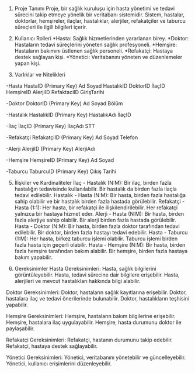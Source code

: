1. Proje Tanımı
 Proje, bir sağlık kuruluşu için hasta yönetimi ve tedavi sürecini takip etmeye yönelik bir veritabanı sistemidir. Sistem, hastalar, doktorlar, hemşireler, ilaçlar, hastalıklar, alerjiler, refakatçiler ve taburcu süreçleri ile ilgili bilgileri içerir.



3. Kullanıcı Rolleri
*Hasta: Sağlık hizmetlerinden yararlanan birey.
*Doktor: Hastaların tedavi süreçlerini yöneten sağlık profesyoneli.
*Hemşire: Hastaların bakımını üstlenen sağlık personeli.
*Refakatçi: Hastaya destek sağlayan kişi.
*Yönetici: Veritabanını yöneten ve düzenlemeler yapan kişi.



4. Varlıklar ve Nitelikleri

-Hasta
HastaID (Primary Key)
Ad
Soyad
HastalıkID
DoktorID
İlaçID
HemşireID
AlerjiID
RefaktaciID
GirişTarihi

-Doktor
DoktorID (Primary Key)
Ad
Soyad
Bölüm


-Hastalık
HastalıkID (Primary Key)
HastalıkAdı
İlaçID

-İlaç
İlaçID (Primary Key)
İlaçAdı
STT

-Refakatçi
RefakatçiID (Primary Key)
Ad
Soyad
Telefon

-Alerji
AlerjiID (Primary Key)
AlerjiAdı


-Hemşire
HemşireID (Primary Key)
Ad
Soyad


-Taburcu
TaburcuID (Primary Key)
Çıkış Tarihi



5. İlişkiler ve Kardinaliteler
İlaç - Hastalık (N:M): Bir ilaç, birden fazla hastalığın tedavisinde kullanılabilir. Bir hastalık da birden fazla ilaçla tedavi edilebilir.
Hastalık - Hasta (N:M): Bir hasta, birden fazla hastalığa sahip olabilir ve bir hastalık birden fazla hastada görülebilir.
Refakatçi - Hasta (1:1): Her hasta, bir refakatçi ile ilişkilendirilebilir. Her refakatçi yalnızca bir hastaya hizmet eder.
Alerji - Hasta (N:M): Bir hasta, birden fazla alerjiye sahip olabilir. Bir alerji birden fazla hastada görülebilir.
Hasta - Doktor (N:M): Bir hasta, birden fazla doktor tarafından tedavi edilebilir. Bir doktor, birden fazla hastayı tedavi edebilir.
Hasta - Taburcu (1:M): Her hasta, birkez taburcu işlemi olabilir. Taburcu işlemi birden fazla hasta için geçerli olabilir.
Hasta - Hemşire (N:M): Bir hasta, birden fazla hemşire tarafından bakım alabilir. Bir hemşire, birden fazla hastaya bakım yapabilir.



6. Gereksinimler
Hasta Gereksinimleri:
Hasta, sağlık bilgilerini görüntüleyebilir.
Hasta, tedavi sürecine dair bilgilere erişebilir.
Hasta, alerjileri ve mevcut hastalıkları hakkında bilgi alabilir.

Doktor Gereksinimleri:
Doktor, hastaların sağlık kayıtlarına erişebilir.
Doktor, hastalara ilaç ve tedavi önerilerinde bulunabilir.
Doktor, hastalıkların teşhisini yapabilir.

Hemşire Gereksinimleri:
Hemşire, hastaların bakım bilgilerine erişebilir.
Hemşire, hastalara ilaç uygulayabilir.
Hemşire, hasta durumunu doktor ile paylaşabilir.

Refakatçi Gereksinimleri:
Refakatçi, hastanın durumunu takip edebilir.
Refakatçi, hastaya destek sağlayabilir.

Yönetici Gereksinimleri:
Yönetici, veritabanını yönetebilir ve güncelleyebilir.
Yönetici, kullanıcı erişimlerini düzenleyebilir.
